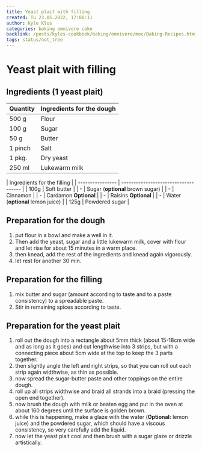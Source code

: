 ```yaml
---
title: Yeast plait with filling
created: Tu 23.05.2022, 17:06:11
author: Kyle Klus
categories: baking omnivore cake
backlink: /posts/kyles-cookbook/baking/omnivore/moc/Baking-Recipes.html
tags: status/not_tree
---
```


# Yeast plait with filling

## Ingredients (1 yeast plait)

| Quantity | Ingredients for the dough |
| ---------------- | -------------------- |
| 500 g | Flour |
| 100 g | Sugar |
| 50 g | Butter |
| 1 pinch | Salt |
| 1 pkg. | Dry yeast |
| 250 ml | Lukewarm milk |

| Ingredients for the filling |
| ---------------- | ------------------------------------ |
| 100g | Soft butter |
| - | Sugar (**optional** brown sugar) |
| - | Cinnamon |
| - | Cardamon **Optional** |
| - | Raisins **Optional** |
| - | Water (**optional** lemon juice) |
| 125g | Powdered sugar |

## Preparation for the dough

1. put flour in a bowl and make a well in it.
2. Then add the yeast, sugar and a little lukewarm milk, cover with flour and let rise for about 15 minutes in a warm place.
3. then knead, add the rest of the ingredients and knead again vigorously.
4. let rest for another 30 min.

## Preparation for the filling

1. mix butter and sugar (amount according to taste and to a paste consistency) to a spreadable paste.
2. Stir in remaining spices according to taste.

## Preparation for the yeast plait

1. roll out the dough into a rectangle about 5mm thick (about 15-18cm wide and as long as it goes) and cut lengthwise into 3 strips, but with a connecting piece about 5cm wide at the top to keep the 3 parts together.
2. then slightly angle the left and right strips, so that you can roll out each strip again widthwise, as thin as possible.
3. now spread the sugar-butter paste and other toppings on the entire dough.
4. roll up all strips widthwise and braid all strands into a braid (pressing the open end together).
5. now brush the dough with milk or beaten egg and put in the oven at about 160 degrees until the surface is golden brown.
6. while this is happening, make a glaze with the water (**Optional:** lemon juice) and the powdered sugar, which should have a viscous consistency, so very carefully add the liquid.
7. now let the yeast plait cool and then brush with a sugar glaze or drizzle artistically.
